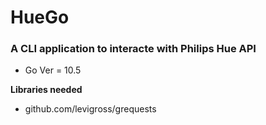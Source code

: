 # HueGo
### A CLI application to interacte with Philips Hue API
* Go Ver = 10.5

**Libraries needed**
* github.com/levigross/grequests